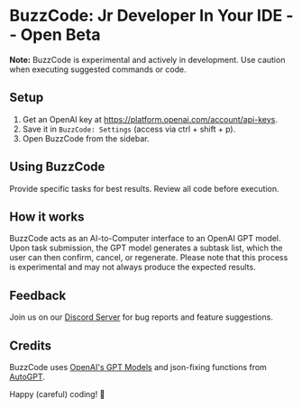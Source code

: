 # BuzzCode: Jr Developer In Your IDE -- Open Beta

**Note:** BuzzCode is experimental and actively in development. Use caution when executing suggested commands or code.

## Setup

1. Get an OpenAI key at https://platform.openai.com/account/api-keys.
2. Save it in `BuzzCode: Settings` (access via ctrl + shift + p).
3. Open BuzzCode from the sidebar.

## Using BuzzCode

Provide specific tasks for best results.
Review all code before execution.

## How it works

BuzzCode acts as an AI-to-Computer interface to an OpenAI GPT model. Upon task submission, the GPT model generates a subtask list, which the user can then confirm, cancel, or regenerate. Please note that this process is experimental and may not always produce the expected results.

## Feedback

Join us on our [Discord Server](https://discord.com/invite/8UQTFvg8e7) for bug reports and feature suggestions.

## Credits

BuzzCode uses [OpenAI's GPT Models](https://openai.com/research/) and json-fixing functions from [AutoGPT](https://github.com/Significant-Gravitas/Auto-GPT).

Happy (careful) coding! 🐝
